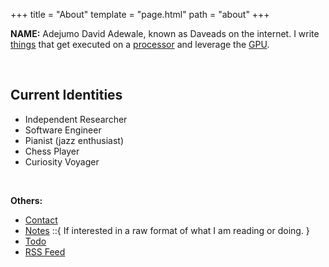 +++
title = "About"
template = "page.html"
path = "about"
+++

**NAME:** Adejumo David Adewale, known as Daveads on the internet. I write [things](https://en.wikipedia.org/wiki/Computer_program) that get executed on a [processor](https://en.wikipedia.org/wiki/Central_processing_unit) and leverage the [GPU](https://en.wikipedia.org/wiki/Graphics_processing_unit).

<br>

<div id="container">
        <div id="identity">
            <h2>Current Identities</h2>
            <ul>
                <li>Independent Researcher</li>
                <li>Software Engineer</li>
                <li>Pianist <span>(jazz enthusiast)</span></li>
                <li>Chess Player</li>
                <li>Curiosity Voyager</li>
            </ul>
        </div>
    </div>

<br>

**Others:**
* [Contact](/contact)
* [Notes](/note) ::{ If interested in a raw format of what I am reading or doing. }
* [Todo](/todo)
* [RSS Feed](/atom.xml)
